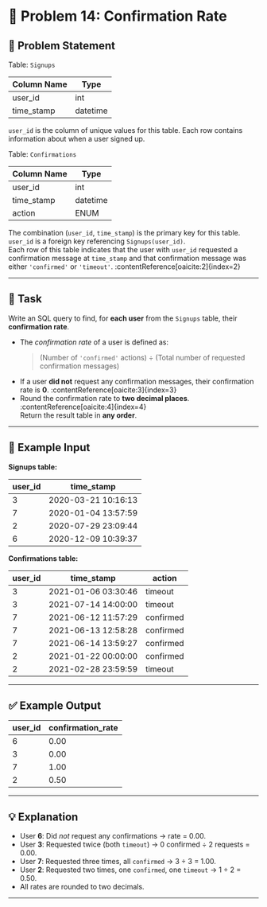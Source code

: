 # 🧩 Problem 14: Confirmation Rate

## 📝 Problem Statement

Table: `Signups`

| Column Name | Type     |
|-------------|----------|
| user_id     | int      |
| time_stamp  | datetime |

`user_id` is the column of unique values for this table. Each row contains information about when a user signed up.

Table: `Confirmations`

| Column Name | Type     |
|-------------|----------|
| user_id     | int      |
| time_stamp  | datetime |
| action      | ENUM     |

The combination (`user_id`, `time_stamp`) is the primary key for this table.  
`user_id` is a foreign key referencing `Signups(user_id)`.  
Each row of this table indicates that the user with `user_id` requested a confirmation message at `time_stamp` and that confirmation message was either `'confirmed'` or `'timeout'`. :contentReference[oaicite:2]{index=2}

---

## 🎯 Task

Write an SQL query to find, for **each user** from the `Signups` table, their **confirmation rate**.  
- The *confirmation rate* of a user is defined as:  
  > (Number of `'confirmed'` actions) ÷ (Total number of requested confirmation messages)  
- If a user **did not** request any confirmation messages, their confirmation rate is **0**. :contentReference[oaicite:3]{index=3}  
- Round the confirmation rate to **two decimal places**. :contentReference[oaicite:4]{index=4}  
Return the result table in **any order**.

---

## 🧮 Example Input

**Signups table:**

| user_id | time_stamp           |
|---------|----------------------|
| 3       | 2020-03-21 10:16:13  |
| 7       | 2020-01-04 13:57:59  |
| 2       | 2020-07-29 23:09:44  |
| 6       | 2020-12-09 10:39:37  |

**Confirmations table:**

| user_id | time_stamp           | action     |
|---------|----------------------|------------|
| 3       | 2021-01-06 03:30:46  | timeout     |
| 3       | 2021-07-14 14:00:00  | timeout     |
| 7       | 2021-06-12 11:57:29  | confirmed   |
| 7       | 2021-06-13 12:58:28  | confirmed   |
| 7       | 2021-06-14 13:59:27  | confirmed   |
| 2       | 2021-01-22 00:00:00  | confirmed   |
| 2       | 2021-02-28 23:59:59  | timeout     |

---

## ✅ Example Output

| user_id | confirmation_rate |
|---------|-------------------|
| 6       | 0.00              |
| 3       | 0.00              |
| 7       | 1.00              |
| 2       | 0.50              |

---

## 💡 Explanation

- User **6**: Did *not* request any confirmations → rate = 0.00.  
- User **3**: Requested twice (both `timeout`) → 0 confirmed ÷ 2 requests = 0.00.  
- User **7**: Requested three times, all `confirmed` → 3 ÷ 3 = 1.00.  
- User **2**: Requested two times, one `confirmed`, one `timeout` → 1 ÷ 2 = 0.50.  
- All rates are rounded to two decimals.

---
